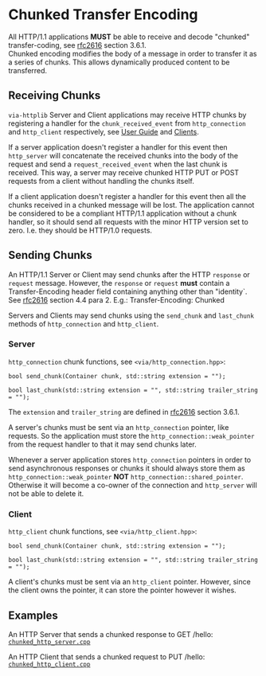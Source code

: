 # Chunked Transfer Encoding #

All HTTP/1.1 applications **MUST** be able to receive and decode "chunked"
transfer-coding, see [rfc2616](http://www.w3.org/Protocols/rfc2616/rfc2616.html)
section 3.6.1.  
Chunked encoding modifies the body of a message in order to transfer
it as a series of chunks. This allows dynamically produced content to be transferred.

## Receiving Chunks ##

`via-httplib` Server and Client applications may receive HTTP chunks by registering
a handler for the `chunk_received_event` from `http_connection` and `http_client`
respectively, see [User Guide](USE.md) and [Clients](CLIENT.md).

If a server application doesn't register a handler for this event then `http_server`
will concatenate the received chunks into the body of the request and send a
`request_received_event` when the last chunk is received.
This way, a server may receive chunked HTTP PUT or POST requests from a
client without handling the chunks itself.

If a client application doesn't register a handler for this event then all the
chunks received in a chunked message will be lost. The application cannot be
considered to be a compliant HTTP/1.1 application without a chunk handler,
so it should send all requests with the minor HTTP version set to zero.
I.e. they should be HTTP/1.0 requests.

## Sending Chunks ##

An HTTP/1.1 Server or Client may send chunks after the HTTP `response` or `request`
message. However, the `response` or `request` **must** contain a Transfer-Encoding
header field containing anything other than "identity`.
See [rfc2616](http://www.w3.org/Protocols/rfc2616/rfc2616.html) section 4.4 para 2.
E.g.: Transfer-Encoding: Chunked

Servers and Clients may send chunks using the `send_chunk` and `last_chunk` methods
of `http_connection` and `http_client`.

### Server ###

`http_connection` chunk functions, see `<via/http_connection.hpp>`:

    bool send_chunk(Container chunk, std::string extension = "");

    bool last_chunk(std::string extension = "", std::string trailer_string = "");

The `extension` and `trailer_string` are defined in
[rfc2616](http://www.w3.org/Protocols/rfc2616/rfc2616.html) section 3.6.1.

A server's chunks must be sent via an `http_connection` pointer, like requests.
So the application must store the `http_connection::weak_pointer` from the
request handler to that it may send chunks later.

Whenever a server application stores `http_connection` pointers in order to send
asynchronous responses or chunks it should always store them as
`http_connection::weak_pointer` **NOT** `http_connection::shared_pointer`.
Otherwise it will become a co-owner of the connection and `http_server` will not
be able to delete it.

### Client ###

`http_client` chunk functions, see `<via/http_client.hpp>`:

    bool send_chunk(Container chunk, std::string extension = "");

    bool last_chunk(std::string extension = "", std::string trailer_string = "");

A client's chunks must be sent via an `http_client` pointer.
However, since the client owns the pointer, it can store the pointer however it wishes.

## Examples ##

An HTTP Server that sends a chunked response to GET /hello:
[`chunked_http_server.cpp`](../examples/server/chunked_http_server.cpp)

An HTTP Client that sends a chunked request to PUT /hello:
[`chunked_http_client.cpp`](../examples/client/chunked_http_client.cpp)